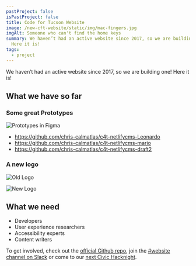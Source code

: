 ```yaml
---
pastProject: false
isPastProject: false
title: Code for Tucson Website
image: /new-cft-website/static/img/mac-fingers.jpg
imgAlt: Someone who can't find the home keys
summary: We haven’t had an active website since 2017, so we are building one!
  Here it is!
tags:
  - project
---
```

We haven’t had an active website since 2017, so we are building one! Here it is!

## What we have so far

### Some great Prototypes

  ![Prototypes in Figma](/new-cft-website/static/img/prototypes.png "prototypes")

* https://github.com/chris-calmatlas/c4t-netlifycms-Leonardo
* https://github.com/chris-calmatlas/c4t-netlifycms-mario
* https://github.com/chris-calmatlas/c4t-netlifycms-draft2

### A new logo

![Old Logo](/new-cft-website/static/img/orig_logo.png "Old Logo")

![New Logo](/new-cft-website/static/img/new_logo.png "New Logo")

## What we need

* Developers
* User experience researchers
* Accessibility experts
* Content writers

To get involved, check out the [official Github repo](https://github.com/CodeForTucson/), join the [\#website channel on Slack](https://codefortucson.slack.com/archives/C09AARA9M) or come to our [next Civic Hacknight](https://www.meetup.com/Code-for-Tucson/events/calendar/).